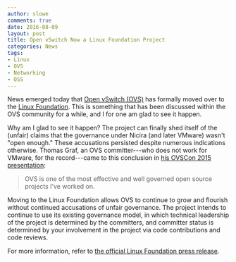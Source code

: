 ```yaml
---
author: slowe
comments: true
date: 2016-08-09
layout: post
title: Open vSwitch Now a Linux Foundation Project
categories: News
tags:
- Linux
- OVS
- Networking
- OSS
---
```


News emerged today that [Open vSwitch (OVS)][link-1] has formally moved over to the [Linux Foundation][link-2]. This is something that has been discussed within the OVS community for a while, and I for one am glad to see it happen.

Why am I glad to see it happen? The project can finally shed itself of the (unfair) claims that the governance under Nicira (and later VMware) wasn't "open enough." These accusations persisted despite numerous indications otherwise. Thomas Graf, an OVS committer---who does not work for VMware, for the record---came to this conclusion in [his OVSCon 2015 presentation][link-3]:

>OVS is one of the most effective and well governed open source projects I’ve worked on.

Moving to the Linux Foundation allows OVS to continue to grow and flourish without continued accusations of unfair governance. The project intends to continue to use its existing governance model, in which technical leadership of the project is determined by the committers, and committer status is determined by your involvement in the project via code contributions and code reviews.

For more information, refer to [the official Linux Foundation press release][link-4].



[link-1]: http://openvswitch.org/
[link-2]: https://www.linuxfoundation.org/
[link-3]: http://openvswitch.org/support/ovscon2015/17/1255-graf.pdf
[link-4]: https://www.linuxfoundation.org/announcements/open-vswitch-joins-linux-foundation-open-networking-ecosystem